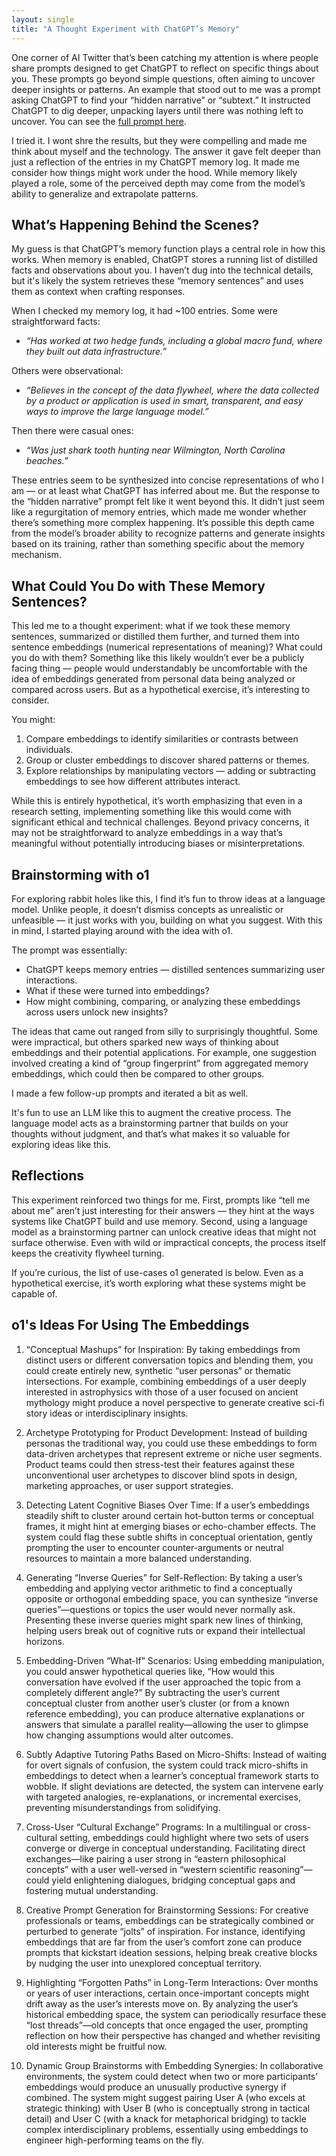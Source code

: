 ```yaml
---
layout: single
title: "A Thought Experiment with ChatGPT’s Memory"
---
```


One corner of AI Twitter that’s been catching my attention is where people share prompts designed to get ChatGPT to reflect on specific things about you. These prompts go beyond simple questions, often aiming to uncover deeper insights or patterns. An example that stood out to me was a prompt asking ChatGPT to find your “hidden narrative” or “subtext.” It instructed ChatGPT to dig deeper, unpacking layers until there was nothing left to uncover. You can see the [full prompt here](https://x.com/heyalexfriedman/status/1866175362813595944).

I tried it. I wont shre the results, but they were compelling and made me think about myself and the technology. The answer it gave felt deeper than just a reflection of the entries in my ChatGPT memory log. It made me consider how things might work under the hood. While memory likely played a role, some of the perceived depth may come from the model’s ability to generalize and extrapolate patterns.

## What’s Happening Behind the Scenes?

My guess is that ChatGPT’s memory function plays a central role in how this works. When memory is enabled, ChatGPT stores a running list of distilled facts and observations about you. I haven’t dug into the technical details, but it's likely the system retrieves these “memory sentences” and uses them as context when crafting responses.

When I checked my memory log, it had ~100 entries. Some were straightforward facts:

- *“Has worked at two hedge funds, including a global macro fund, where they built out data infrastructure.”*

Others were observational:

- *“Believes in the concept of the data flywheel, where the data collected by a product or application is used in smart, transparent, and easy ways to improve the large language model.”*

Then there were casual ones:

- *“Was just shark tooth hunting near Wilmington, North Carolina beaches.”*

These entries seem to be synthesized into concise representations of who I am — or at least what ChatGPT has inferred about me. But the response to the “hidden narrative” prompt felt like it went beyond this. It didn’t just seem like a regurgitation of memory entries, which made me wonder whether there’s something more complex happening. It’s possible this depth came from the model’s broader ability to recognize patterns and generate insights based on its training, rather than something specific about the memory mechanism.

## What Could You Do with These Memory Sentences?

This led me to a thought experiment: what if we took these memory sentences, summarized or distilled them further, and turned them into sentence embeddings (numerical representations of meaning)? What could you do with them? Something like this likely wouldn’t ever be a publicly facing thing — people would understandably be uncomfortable with the idea of embeddings generated from personal data being analyzed or compared across users. But as a hypothetical exercise, it’s interesting to consider.

You might:

1. Compare embeddings to identify similarities or contrasts between individuals.  
2. Group or cluster embeddings to discover shared patterns or themes.  
3. Explore relationships by manipulating vectors — adding or subtracting embeddings to see how different attributes interact.

While this is entirely hypothetical, it’s worth emphasizing that even in a research setting, implementing something like this would come with significant ethical and technical challenges. Beyond privacy concerns, it may not be straightforward to analyze embeddings in a way that’s meaningful without potentially introducing biases or misinterpretations.

## Brainstorming with o1

For exploring rabbit holes like this, I find it’s fun to throw ideas at a language model. Unlike people, it doesn’t dismiss concepts as unrealistic or unfeasible — it just works with you, building on what you suggest. With this in mind, I started playing around with the idea with o1.

The prompt was essentially:

- ChatGPT keeps memory entries — distilled sentences summarizing user interactions.  
- What if these were turned into embeddings?  
- How might combining, comparing, or analyzing these embeddings across users unlock new insights?

The ideas that came out ranged from silly to surprisingly thoughtful. Some were impractical, but others sparked new ways of thinking about embeddings and their potential applications. For example, one suggestion involved creating a kind of “group fingerprint” from aggregated memory embeddings, which could then be compared to other groups.

I made a few follow-up prompts and iterated a bit as well.

It's fun to use an LLM like this to augment the creative process. The language model acts as a brainstorming partner that builds on your thoughts without judgment, and that’s what makes it so valuable for exploring ideas like this.

## Reflections

This experiment reinforced two things for me. First, prompts like “tell me about me” aren’t just interesting for their answers — they hint at the ways systems like ChatGPT build and use memory. Second, using a language model as a brainstorming partner can unlock creative ideas that might not surface otherwise. Even with wild or impractical concepts, the process itself keeps the creativity flywheel turning.

If you’re curious, the list of use-cases o1 generated is below. Even as a hypothetical exercise, it’s worth exploring what these systems might be capable of.

## o1's Ideas For Using The Embeddings

1.	“Conceptual Mashups” for Inspiration:
By taking embeddings from distinct users or different conversation topics and blending them, you could create entirely new, synthetic “user personas” or thematic intersections. For example, combining embeddings of a user deeply interested in astrophysics with those of a user focused on ancient mythology might produce a novel perspective to generate creative sci-fi story ideas or interdisciplinary insights.

2.	Archetype Prototyping for Product Development:
Instead of building personas the traditional way, you could use these embeddings to form data-driven archetypes that represent extreme or niche user segments. Product teams could then stress-test their features against these unconventional user archetypes to discover blind spots in design, marketing approaches, or user support strategies.

3.	Detecting Latent Cognitive Biases Over Time:
If a user’s embeddings steadily shift to cluster around certain hot-button terms or conceptual frames, it might hint at emerging biases or echo-chamber effects. The system could flag these subtle shifts in conceptual orientation, gently prompting the user to encounter counter-arguments or neutral resources to maintain a more balanced understanding.

4.	Generating “Inverse Queries” for Self-Reflection:
By taking a user’s embedding and applying vector arithmetic to find a conceptually opposite or orthogonal embedding space, you can synthesize “inverse queries”—questions or topics the user would never normally ask. Presenting these inverse queries might spark new lines of thinking, helping users break out of cognitive ruts or expand their intellectual horizons.

5.	Embedding-Driven “What-If” Scenarios:
Using embedding manipulation, you could answer hypothetical queries like, “How would this conversation have evolved if the user approached the topic from a completely different angle?” By subtracting the user’s current conceptual cluster from another user’s cluster (or from a known reference embedding), you can produce alternative explanations or answers that simulate a parallel reality—allowing the user to glimpse how changing assumptions would alter outcomes.

6.	Subtly Adaptive Tutoring Paths Based on Micro-Shifts:
Instead of waiting for overt signals of confusion, the system could track micro-shifts in embeddings to detect when a learner’s conceptual framework starts to wobble. If slight deviations are detected, the system can intervene early with targeted analogies, re-explanations, or incremental exercises, preventing misunderstandings from solidifying.

7.	Cross-User “Cultural Exchange” Programs:
In a multilingual or cross-cultural setting, embeddings could highlight where two sets of users converge or diverge in conceptual understanding. Facilitating direct exchanges—like pairing a user strong in “eastern philosophical concepts” with a user well-versed in “western scientific reasoning”—could yield enlightening dialogues, bridging conceptual gaps and fostering mutual understanding.

8.	Creative Prompt Generation for Brainstorming Sessions:
For creative professionals or teams, embeddings can be strategically combined or perturbed to generate “jolts” of inspiration. For instance, identifying embeddings that are far from the user’s comfort zone can produce prompts that kickstart ideation sessions, helping break creative blocks by nudging the user into unexplored conceptual territory.

9.	Highlighting “Forgotten Paths” in Long-Term Interactions:
Over months or years of user interactions, certain once-important concepts might drift away as the user’s interests move on. By analyzing the user’s historical embedding space, the system can periodically resurface these “lost threads”—old concepts that once engaged the user, prompting reflection on how their perspective has changed and whether revisiting old interests might be fruitful now.

10.	Dynamic Group Brainstorms with Embedding Synergies:
In collaborative environments, the system could detect when two or more participants’ embeddings would produce an unusually productive synergy if combined. The system might suggest pairing User A (who excels at strategic thinking) with User B (who is conceptually strong in tactical detail) and User C (with a knack for metaphorical bridging) to tackle complex interdisciplinary problems, essentially using embeddings to engineer high-performing teams on the fly.